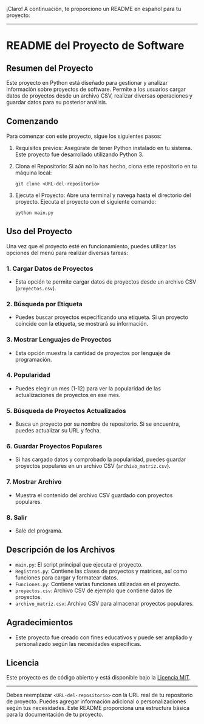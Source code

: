 ¡Claro! A continuación, te proporciono un README en español para tu proyecto:

---

# README del Proyecto de Software

## Resumen del Proyecto

Este proyecto en Python está diseñado para gestionar y analizar información sobre proyectos de software. Permite a los usuarios cargar datos de proyectos desde un archivo CSV, realizar diversas operaciones y guardar datos para su posterior análisis.

## Comenzando

Para comenzar con este proyecto, sigue los siguientes pasos:

1. Requisitos previos: Asegúrate de tener Python instalado en tu sistema. Este proyecto fue desarrollado utilizando Python 3.

2. Clona el Repositorio: Si aún no lo has hecho, clona este repositorio en tu máquina local:

   ```
   git clone <URL-del-repositorio>
   ```

3. Ejecuta el Proyecto: Abre una terminal y navega hasta el directorio del proyecto. Ejecuta el proyecto con el siguiente comando:

   ```
   python main.py
   ```

## Uso del Proyecto

Una vez que el proyecto esté en funcionamiento, puedes utilizar las opciones del menú para realizar diversas tareas:

### 1. Cargar Datos de Proyectos

- Esta opción te permite cargar datos de proyectos desde un archivo CSV (`proyectos.csv`).

### 2. Búsqueda por Etiqueta

- Puedes buscar proyectos especificando una etiqueta. Si un proyecto coincide con la etiqueta, se mostrará su información.

### 3. Mostrar Lenguajes de Proyectos

- Esta opción muestra la cantidad de proyectos por lenguaje de programación.

### 4. Popularidad

- Puedes elegir un mes (1-12) para ver la popularidad de las actualizaciones de proyectos en ese mes.

### 5. Búsqueda de Proyectos Actualizados

- Busca un proyecto por su nombre de repositorio. Si se encuentra, puedes actualizar su URL y fecha.

### 6. Guardar Proyectos Populares

- Si has cargado datos y comprobado la popularidad, puedes guardar proyectos populares en un archivo CSV (`archivo_matriz.csv`).

### 7. Mostrar Archivo

- Muestra el contenido del archivo CSV guardado con proyectos populares.

### 8. Salir

- Sale del programa.

## Descripción de los Archivos

- `main.py`: El script principal que ejecuta el proyecto.
- `Registros.py`: Contiene las clases de proyectos y matrices, así como funciones para cargar y formatear datos.
- `Funciones.py`: Contiene varias funciones utilizadas en el proyecto.
- `proyectos.csv`: Archivo CSV de ejemplo que contiene datos de proyectos.
- `archivo_matriz.csv`: Archivo CSV para almacenar proyectos populares.

## Agradecimientos

- Este proyecto fue creado con fines educativos y puede ser ampliado y personalizado según las necesidades específicas.

## Licencia

Este proyecto es de código abierto y está disponible bajo la [Licencia MIT](LICENSE).

---

Debes reemplazar `<URL-del-repositorio>` con la URL real de tu repositorio de proyecto. Puedes agregar información adicional o personalizaciones según tus necesidades. Este README proporciona una estructura básica para la documentación de tu proyecto.
